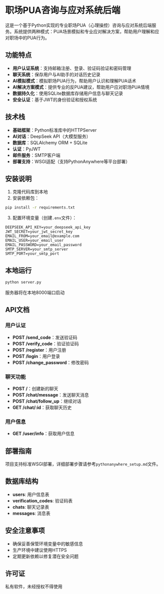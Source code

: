 # 职场PUA咨询与应对系统后端

这是一个基于Python实现的专业职场PUA（心理操控）咨询与应对系统后端服务。系统提供两种模式：PUA场景模拟和专业应对解决方案，帮助用户理解和应对职场中的PUA行为。

## 功能特点

- **用户认证系统**：支持邮箱注册、登录、验证码验证和密码管理
- **聊天系统**：保存用户与AI助手的对话历史记录
- **AI模拟模式**：模拟职场PUA行为，帮助用户认识和理解PUA话术
- **AI解决方案模式**：提供专业的反PUA建议，帮助用户应对职场PUA情境
- **数据持久化**：使用SQLite数据库存储用户信息与聊天记录
- **安全认证**：基于JWT的身份验证和授权系统

## 技术栈

- **基础框架**：Python标准库中的HTTPServer
- **AI对话**：DeepSeek API（大模型服务）
- **数据库**：SQLAlchemy ORM + SQLite
- **认证**：PyJWT
- **邮件服务**：SMTP客户端
- **部署支持**：WSGI适配（支持PythonAnywhere等平台部署）

## 安装说明

1. 克隆代码库到本地
2. 安装依赖包：
```bash
pip install -r requirements.txt
```
3. 配置环境变量（创建`.env`文件）：
```
DEEPSEEK_API_KEY=your_deepseek_api_key
JWT_SECRET=your_jwt_secret_key
EMAIL_FROM=your_email@example.com
EMAIL_USER=your_email_user
EMAIL_PASSWORD=your_email_password
SMTP_SERVER=your_smtp_server
SMTP_PORT=your_smtp_port
```

## 本地运行

```bash
python server.py
```
服务器将在本地8000端口启动

## API文档

### 用户认证

- **POST /send_code**：发送验证码
- **POST /verify_code**：验证验证码
- **POST /register**：用户注册
- **POST /login**：用户登录
- **POST /change_password**：修改密码

### 聊天功能

- **POST /**：创建新的聊天
- **POST /chat/message**：发送聊天消息
- **POST /chat/follow_up**：继续对话
- **GET /chat/:id**：获取聊天历史

### 用户信息

- **GET /user/info**：获取用户信息

## 部署指南

项目支持标准WSGI部署，详细部署步骤请参考`pythonanywhere_setup.md`文件。

## 数据库结构

- **users**: 用户信息表
- **verification_codes**: 验证码表
- **chats**: 聊天记录表
- **messages**: 消息表

## 安全注意事项

- 确保妥善保管环境变量中的敏感信息
- 生产环境中建议使用HTTPS
- 定期更新依赖以修复潜在安全问题

## 许可证

私有软件，未经授权不得使用